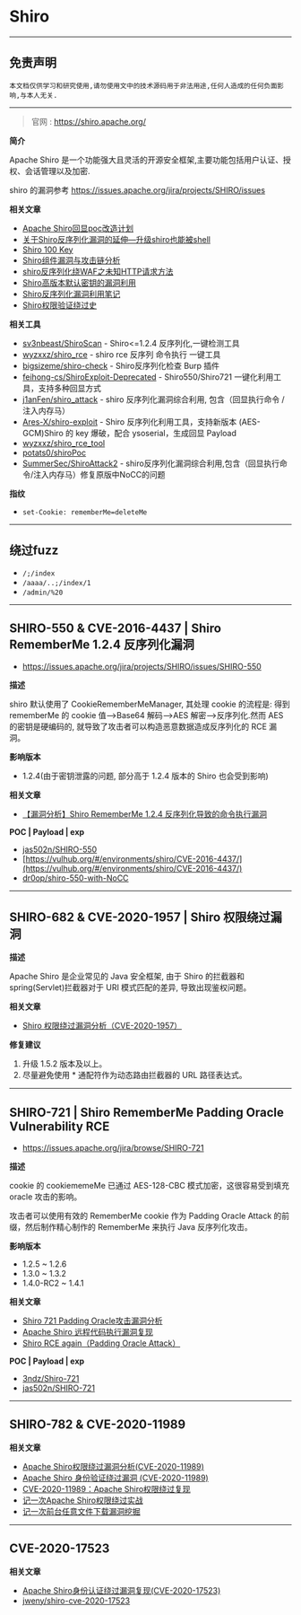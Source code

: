 # Shiro

---

## 免责声明

`本文档仅供学习和研究使用,请勿使用文中的技术源码用于非法用途,任何人造成的任何负面影响,与本人无关.`

---

> 官网 : https://shiro.apache.org/

**简介**

Apache Shiro 是一个功能强大且灵活的开源安全框架,主要功能包括用户认证、授权、会话管理以及加密.

shiro 的漏洞参考 https://issues.apache.org/jira/projects/SHIRO/issues

**相关文章**
- [Apache Shiro回显poc改造计划](https://mp.weixin.qq.com/s/-ODg9xL838wro2S_NK30bw)
- [关于Shiro反序列化漏洞的延伸—升级shiro也能被shell](https://mp.weixin.qq.com/s/NRx-rDBEFEbZYrfnRw2iDw)
- [Shiro 100 Key](https://mp.weixin.qq.com/s/sclSe2hWfhv8RZvQCuI8LA)
- [Shiro组件漏洞与攻击链分析](https://mp.weixin.qq.com/s/j_gx9C_xL1LyrnuFFPFsfg)
- [shiro反序列化绕WAF之未知HTTP请求方法](https://mp.weixin.qq.com/s/1BuMtOTGIFdXrNtkUMm82g)
- [Shiro高版本默认密钥的漏洞利用](https://mp.weixin.qq.com/s/Su5VwfynSVx-PEPxSR_6iw)
- [Shiro反序列化漏洞利用笔记](https://www.cnblogs.com/Yang34/p/14122843.html)
- [Shiro权限验证绕过史](https://s31k31.github.io/2020/08/20/Shiro_Authentication_Bypass/)

**相关工具**
- [sv3nbeast/ShiroScan](https://github.com/sv3nbeast/ShiroScan) - Shiro<=1.2.4 反序列化,一键检测工具
- [wyzxxz/shiro_rce](https://github.com/wyzxxz/shiro_rce) - shiro rce 反序列 命令执行 一键工具
- [bigsizeme/shiro-check](https://github.com/bigsizeme/shiro-check) - Shiro反序列化检查 Burp 插件
- [feihong-cs/ShiroExploit-Deprecated](https://github.com/feihong-cs/ShiroExploit-Deprecated) - Shiro550/Shiro721 一键化利用工具，支持多种回显方式
- [j1anFen/shiro_attack](https://github.com/j1anFen/shiro_attack) - shiro 反序列化漏洞综合利用, 包含（回显执行命令 / 注入内存马）
- [Ares-X/shiro-exploit](https://github.com/Ares-X/shiro-exploit) - Shiro 反序列化利用工具，支持新版本 (AES-GCM)Shiro 的 key 爆破，配合 ysoserial，生成回显 Payload
- [wyzxxz/shiro_rce_tool](https://github.com/wyzxxz/shiro_rce_tool)
- [potats0/shiroPoc](https://github.com/potats0/shiroPoc)
- [SummerSec/ShiroAttack2](https://github.com/SummerSec/ShiroAttack2) - shiro反序列化漏洞综合利用,包含（回显执行命令/注入内存马）修复原版中NoCC的问题

**指纹**
- `set-Cookie: rememberMe=deleteMe`

---

## 绕过fuzz
- `/;/index`
- `/aaaa/..;/index/1`
- `/admin/%20`

---

## SHIRO-550 & CVE-2016-4437 | Shiro RememberMe 1.2.4 反序列化漏洞

- https://issues.apache.org/jira/projects/SHIRO/issues/SHIRO-550

**描述**

shiro 默认使用了 CookieRememberMeManager, 其处理 cookie 的流程是: 得到 rememberMe 的 cookie 值-->Base64 解码-->AES 解密-->反序列化.然而 AES 的密钥是硬编码的, 就导致了攻击者可以构造恶意数据造成反序列化的 RCE 漏洞。

**影响版本**
- 1.2.4(由于密钥泄露的问题, 部分高于 1.2.4 版本的 Shiro 也会受到影响)

**相关文章**
- [【漏洞分析】Shiro RememberMe 1.2.4 反序列化导致的命令执行漏洞](https://paper.seebug.org/shiro-rememberme-1-2-4/)

**POC | Payload | exp**
- [jas502n/SHIRO-550](https://github.com/jas502n/SHIRO-550)
- [https://vulhub.org/#/environments/shiro/CVE-2016-4437/](https://vulhub.org/#/environments/shiro/CVE-2016-4437/)
- [dr0op/shiro-550-with-NoCC](https://github.com/dr0op/shiro-550-with-NoCC)

---

## SHIRO-682 & CVE-2020-1957 | Shiro 权限绕过漏洞

**描述**

Apache Shiro 是企业常见的 Java 安全框架, 由于 Shiro 的拦截器和 spring(Servlet)拦截器对于 URI 模式匹配的差异, 导致出现鉴权问题。

**相关文章**
- [Shiro 权限绕过漏洞分析（CVE-2020-1957）](https://blog.riskivy.com/shiro-%e6%9d%83%e9%99%90%e7%bb%95%e8%bf%87%e6%bc%8f%e6%b4%9e%e5%88%86%e6%9e%90%ef%bc%88cve-2020-1957%ef%bc%89/)

**修复建议**
1. 升级 1.5.2 版本及以上。
2. 尽量避免使用 * 通配符作为动态路由拦截器的 URL 路径表达式。

---

## SHIRO-721 | Shiro RememberMe Padding Oracle Vulnerability RCE
- https://issues.apache.org/jira/browse/SHIRO-721

**描述**

cookie 的 cookiememeMe 已通过 AES-128-CBC 模式加密，这很容易受到填充 oracle 攻击的影响。

攻击者可以使用有效的 RememberMe cookie 作为 Padding Oracle Attack 的前缀，然后制作精心制作的 RememberMe 来执行 Java 反序列化攻击。

**影响版本**
- 1.2.5 ~ 1.2.6
- 1.3.0 ~ 1.3.2
- 1.4.0-RC2 ~ 1.4.1

**相关文章**
- [Shiro 721 Padding Oracle攻击漏洞分析](https://www.anquanke.com/post/id/193165)
- [Apache Shiro 远程代码执行漏洞复现](http://www.oniont.cn/index.php/archives/298.html)
- [Shiro RCE again（Padding Oracle Attack）](https://www.anquanke.com/post/id/192819)

**POC | Payload | exp**
- [3ndz/Shiro-721](https://github.com/3ndz/Shiro-721)
- [jas502n/SHIRO-721](https://github.com/jas502n/SHIRO-721)

---

## SHIRO-782 & CVE-2020-11989

**相关文章**
- [Apache Shiro权限绕过漏洞分析(CVE-2020-11989)](https://mp.weixin.qq.com/s/yb6Tb7zSTKKmBlcNVz0MBA)
- [Apache Shiro 身份验证绕过漏洞 (CVE-2020-11989)](https://xlab.tencent.com/cn/2020/06/30/xlab-20-002/)
- [CVE-2020-11989：Apache Shiro权限绕过复现](https://mp.weixin.qq.com/s/p1UzULYPoTKf6i_Chcj2VQ)
- [记一次Apache Shiro权限绕过实战](http://www.0dayhack.net/index.php/554/)
- [记一次前台任意文件下载漏洞挖掘](https://xz.aliyun.com/t/10328)

---

## CVE-2020-17523

**相关文章**
- [Apache Shiro身份认证绕过漏洞复现(CVE-2020-17523)](https://mp.weixin.qq.com/s/PHBG3wQUIPSrlmX_jsSXbA)
- [jweny/shiro-cve-2020-17523](https://github.com/jweny/shiro-cve-2020-17523)
